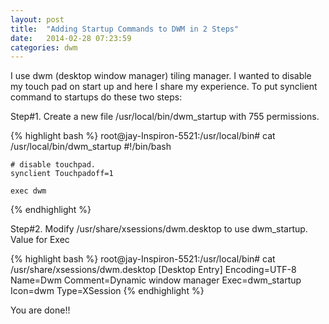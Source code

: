 ```yaml
---
layout: post
title:  "Adding Startup Commands to DWM in 2 Steps"
date:   2014-02-28 07:23:59
categories: dwm
---
```


I use dwm (desktop window manager) tiling manager. I wanted to disable my touch
pad on start up and here I share my experience.  To put synclient command to
startups do these two steps:

Step#1. Create a new file /usr/local/bin/dwm_startup with 755 permissions.

{% highlight bash %}
    root@jay-Inspiron-5521:/usr/local/bin# cat /usr/local/bin/dwm_startup 
    #!/bin/bash
    
    # disable touchpad.
    synclient Touchpadoff=1
    
    exec dwm
{% endhighlight %}

Step#2. Modify /usr/share/xsessions/dwm.desktop to use dwm_startup. Value for Exec

{% highlight bash %}
    root@jay-Inspiron-5521:/usr/local/bin# cat /usr/share/xsessions/dwm.desktop
    [Desktop Entry]
    Encoding=UTF-8
    Name=Dwm
    Comment=Dynamic window manager
    Exec=dwm_startup
    Icon=dwm
    Type=XSession
{% endhighlight %}

You are done!!



